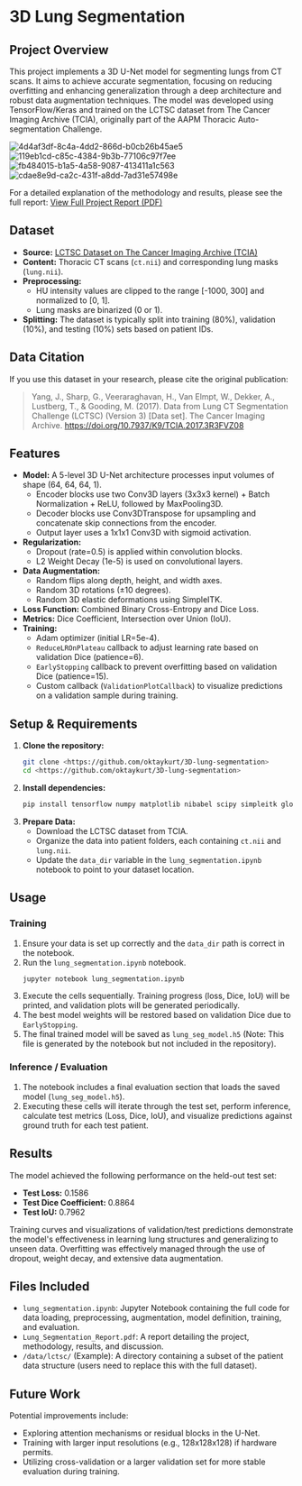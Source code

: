 # 3D Lung Segmentation

## Project Overview

This project implements a 3D U-Net model for segmenting lungs from CT scans. It aims to achieve accurate segmentation, focusing on reducing overfitting and enhancing generalization through a deep architecture and robust data augmentation techniques. The model was developed using TensorFlow/Keras and trained on the LCTSC dataset from The Cancer Imaging Archive (TCIA), originally part of the AAPM Thoracic Auto-segmentation Challenge.

![4d4af3df-8c4a-4dd2-866d-b0cb26b45ae5](https://github.com/user-attachments/assets/af353581-d1a3-49fb-8619-ab4fedafcb53)
![119eb1cd-c85c-4384-9b3b-77106c97f7ee](https://github.com/user-attachments/assets/0fec19e8-9bf9-4511-b301-5bd5821e60b2)
![fb484015-b1a5-4a58-9087-413411a1c563](https://github.com/user-attachments/assets/6c7fc4c0-6040-44bb-8b5a-3fd953a893ef)
![cdae8e9d-ca2c-431f-a8dd-7ad31e57498e](https://github.com/user-attachments/assets/bac931aa-f9df-48b0-aed6-7e8285a33ad7)

For a detailed explanation of the methodology and results, please see the full report:
[View Full Project Report (PDF)](https://github.com/oktaykurt/3D-lung-segmentation/blob/main/Lung_Segmentation_Report.pdf)

## Dataset

* **Source:** [LCTSC Dataset on The Cancer Imaging Archive (TCIA)](https://www.cancerimagingarchive.net/collection/lctsc/)
* **Content:** Thoracic CT scans (`ct.nii`) and corresponding lung masks (`lung.nii`).
* **Preprocessing:**
    * HU intensity values are clipped to the range [-1000, 300] and normalized to [0, 1].
    * Lung masks are binarized (0 or 1).
* **Splitting:** The dataset is typically split into training (80%), validation (10%), and testing (10%) sets based on patient IDs.

## Data Citation

If you use this dataset in your research, please cite the original publication:

> Yang, J., Sharp, G., Veeraraghavan, H., Van Elmpt, W., Dekker, A., Lustberg, T., & Gooding, M. (2017). Data from Lung CT Segmentation Challenge (LCTSC) (Version 3) \[Data set]. The Cancer Imaging Archive. https://doi.org/10.7937/K9/TCIA.2017.3R3FVZ08

## Features

* **Model:** A 5-level 3D U-Net architecture processes input volumes of shape (64, 64, 64, 1).
    * Encoder blocks use two Conv3D layers (3x3x3 kernel) + Batch Normalization + ReLU, followed by MaxPooling3D.
    * Decoder blocks use Conv3DTranspose for upsampling and concatenate skip connections from the encoder.
    * Output layer uses a 1x1x1 Conv3D with sigmoid activation.
* **Regularization:**
    * Dropout (rate=0.5) is applied within convolution blocks.
    * L2 Weight Decay (1e-5) is used on convolutional layers.
* **Data Augmentation:**
    * Random flips along depth, height, and width axes.
    * Random 3D rotations (±10 degrees).
    * Random 3D elastic deformations using SimpleITK.
* **Loss Function:** Combined Binary Cross-Entropy and Dice Loss.
* **Metrics:** Dice Coefficient, Intersection over Union (IoU).
* **Training:**
    * Adam optimizer (initial LR=5e-4).
    * `ReduceLROnPlateau` callback to adjust learning rate based on validation Dice (patience=6).
    * `EarlyStopping` callback to prevent overfitting based on validation Dice (patience=15).
    * Custom callback (`ValidationPlotCallback`) to visualize predictions on a validation sample during training.

## Setup & Requirements

1.  **Clone the repository:**
    ```bash
    git clone <https://github.com/oktaykurt/3D-lung-segmentation>
    cd <https://github.com/oktaykurt/3D-lung-segmentation>
    ```
2.  **Install dependencies:**
    ```bash
    pip install tensorflow numpy matplotlib nibabel scipy simpleitk glob2 # Add other specific versions if needed
    ```
3.  **Prepare Data:**
    * Download the LCTSC dataset from TCIA.
    * Organize the data into patient folders, each containing `ct.nii` and `lung.nii`.
    * Update the `data_dir` variable in the `lung_segmentation.ipynb` notebook to point to your dataset location.

## Usage

### Training

1.  Ensure your data is set up correctly and the `data_dir` path is correct in the notebook.
2.  Run the `lung_segmentation.ipynb` notebook.
    ```bash
    jupyter notebook lung_segmentation.ipynb
    ```
3.  Execute the cells sequentially. Training progress (loss, Dice, IoU) will be printed, and validation plots will be generated periodically.
4.  The best model weights will be restored based on validation Dice due to `EarlyStopping`.
5.  The final trained model will be saved as `lung_seg_model.h5` (Note: This file is generated by the notebook but not included in the repository).

### Inference / Evaluation

1.  The notebook includes a final evaluation section that loads the saved model (`lung_seg_model.h5`).
2.  Executing these cells will iterate through the test set, perform inference, calculate test metrics (Loss, Dice, IoU), and visualize predictions against ground truth for each test patient.

## Results

The model achieved the following performance on the held-out test set:

* **Test Loss:** 0.1586
* **Test Dice Coefficient:** 0.8864
* **Test IoU:** 0.7962

Training curves and visualizations of validation/test predictions demonstrate the model's effectiveness in learning lung structures and generalizing to unseen data. Overfitting was effectively managed through the use of dropout, weight decay, and extensive data augmentation.

## Files Included

* `lung_segmentation.ipynb`: Jupyter Notebook containing the full code for data loading, preprocessing, augmentation, model definition, training, and evaluation.
* `Lung_Segmentation_Report.pdf`: A report detailing the project, methodology, results, and discussion.
* `/data/lctsc/` (Example): A directory containing a subset of the patient data structure (users need to replace this with the full dataset).

## Future Work

Potential improvements include:

* Exploring attention mechanisms or residual blocks in the U-Net.
* Training with larger input resolutions (e.g., 128x128x128) if hardware permits.
* Utilizing cross-validation or a larger validation set for more stable evaluation during training.
